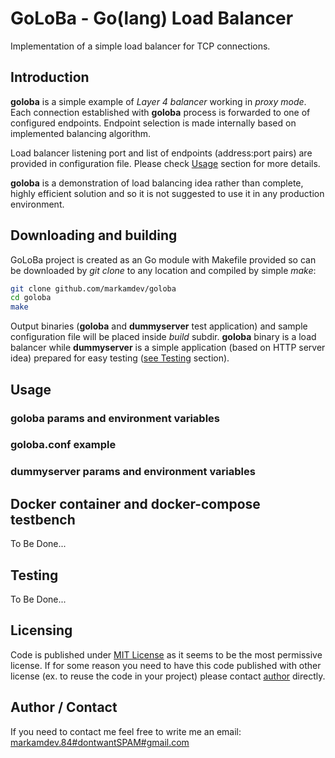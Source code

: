 # GoLoBa - Go(lang) Load Balancer

Implementation of a simple load balancer for TCP connections.

## Introduction

**goloba** is a simple example of *Layer 4 balancer* working in *proxy mode*. Each connection established with **goloba** process is forwarded to one of configured endpoints. Endpoint selection is made internally based on implemented balancing algorithm.

Load balancer listening port and list of endpoints (address:port pairs) are provided in configuration file. Please check [Usage](#usage) section for more details.

**goloba** is a demonstration of load balancing idea rather than complete, highly efficient solution and so it is not suggested to use it in any production environment.

## Downloading and building

GoLoBa project is created as an Go module with Makefile provided so can be downloaded by *git clone* to any location and compiled by simple *make*:

```bash
git clone github.com/markamdev/goloba
cd goloba
make
```

Output binaries (**goloba** and **dummyserver** test application) and sample configuration file will be placed inside *build* subdir. **goloba** binary is a load balancer while **dummyserver** is a simple application (based on HTTP server idea) prepared for easy testing ([see Testing](#testing) section).

## Usage

### goloba params and environment variables

### goloba.conf example

### dummyserver params  and environment variables

## Docker container and docker-compose testbench

To Be Done...

## Testing

To Be Done...

## Licensing

Code is published under [MIT License](https://opensource.org/licenses/MIT) as it seems to be the most permissive license. If for some reason you need to have this code published with other license (ex. to reuse the code in your project) please contact [author](#author-/-contact) directly.

## Author / Contact

If you need to contact me feel free to write me an email:
[markamdev.84#dontwantSPAM#gmail.com](mailto:)
